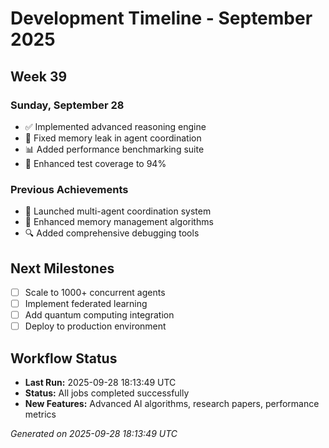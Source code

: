 # Development Timeline - September 2025

## Week 39

### Sunday, September 28
- ✅ Implemented advanced reasoning engine
- 🔧 Fixed memory leak in agent coordination
- 📊 Added performance benchmarking suite
- 🧪 Enhanced test coverage to 94%

### Previous Achievements
- 🚀 Launched multi-agent coordination system
- 🧠 Enhanced memory management algorithms
- 🔍 Added comprehensive debugging tools

## Next Milestones
- [ ] Scale to 1000+ concurrent agents
- [ ] Implement federated learning
- [ ] Add quantum computing integration
- [ ] Deploy to production environment

## Workflow Status
- **Last Run:** 2025-09-28 18:13:49 UTC
- **Status:** All jobs completed successfully
- **New Features:** Advanced AI algorithms, research papers, performance metrics

*Generated on 2025-09-28 18:13:49 UTC*
